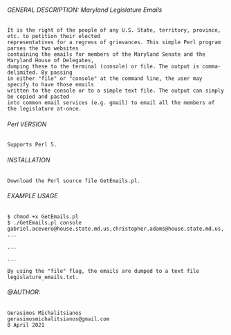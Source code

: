 ###### GENERAL DESCRIPTION: Maryland Legislature Emails

    It is the right of the people of any U.S. State, territory, province, etc. to petition their elected
    representatives for a regress of grievances. This simple Perl program parses the two websites 
    containing the emails for members of the Maryland Senate and the Maryland House of Delegates, 
    dumping these to the terminal (console) or file. The output is comma-delimited. By passing 
    in either "file" or "console" at the command line, the user may specify to have those emails 
    written to the console or to a simple text file. The output can simply be copied and pasted 
    into common email services (e.g. gmail) to email all the members of the legislature at-once.
    
###### Perl VERSION

    Supports Perl 5.
    
###### INSTALLATION

    Download the Perl source file GetEmails.pl.

###### EXAMPLE USAGE

    $ chmod +x GetEmails.pl
    $ ./GetEmails.pl console
    gabriel.acevero@house.state.md.us,christopher.adams@house.state.md.us, ...
    
    ...
    
    ...
    
    By using the "file" flag, the emails are dumped to a text file 
    legislature_emails.txt.

###### @AUTHOR:

    Gerasimos Michalitsianos
    gerasimosmichalitsianos@gmail.com
    8 April 2021
